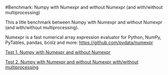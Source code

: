 #Benchmark: Numpy with Numexpr and without Numexpr (and with/without multiprocessing)

This a litle benchmark between Numpy with Numexpr and without Numexpr (and with/without multiprocessing).

Numexpr is a fast numerical array expression evaluator for Python, NumPy, PyTables, pandas, bcolz and more:
https://github.com/pydata/numexpr

[Test 1. Numpy with Numexpr and without Numexpr](https://github.com/cayetanobv/Numpy_Numexpr_benchmark/tree/master/test_numexpr)

[Test 2. Numpy with Numexpr and without Numexpr with/without multiprocessing](https://github.com/cayetanobv/Numpy_Numexpr_benchmark/tree/master/test_numexpr_multiproc)

